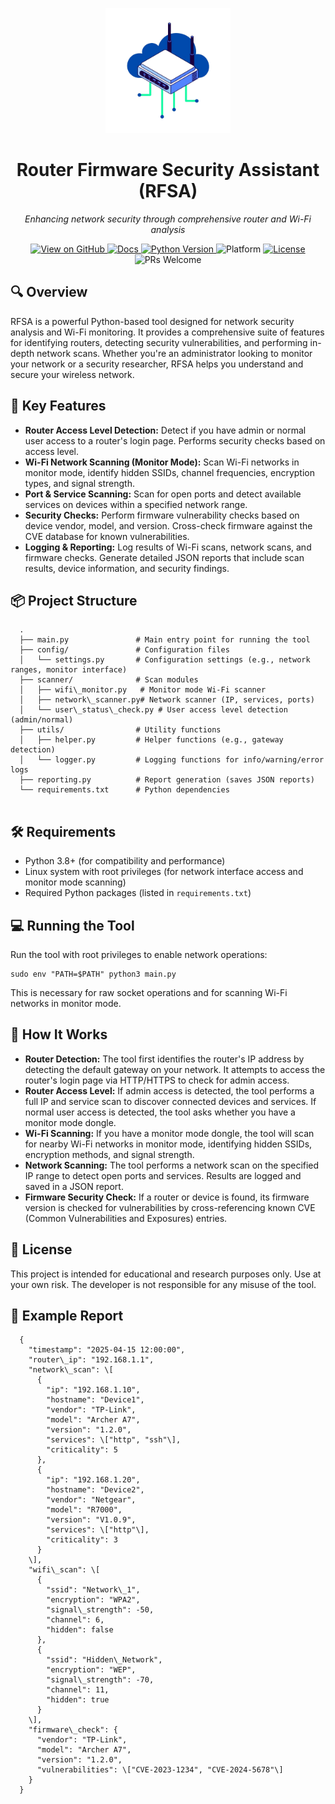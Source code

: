<p align="center">
  <img src="./assets/images/logo.png" alt="RFSA Logo" width="200" />
</p>

<h1 align="center">Router Firmware Security Assistant (RFSA)</h1>

<p align="center"><em>Enhancing network security through comprehensive router and Wi-Fi analysis</em></p>

<p align="center">
  <a href="https://github.com/SYN606/RFSA-Tool">
    <img src="https://img.shields.io/badge/View_on-GitHub-181717?style=for-the-badge&logo=github" alt="View on GitHub"/>
  </a>
  <a href="https://rfsa.pages.dev/">
    <img src="https://img.shields.io/badge/Read-Docs-blue?style=for-the-badge&logo=readthedocs" alt="Docs"/>
  </a>
  <a href="https://www.python.org/downloads/release/python-380/">
    <img src="https://img.shields.io/badge/Python-3.8+-yellow?style=for-the-badge&logo=python" alt="Python Version"/>
  </a>
  <img src="https://img.shields.io/badge/Platform-Linux-important?style=for-the-badge&logo=linux" alt="Platform"/>
  <a href="https://github.com/SYN606/RFSA-Tool/blob/main/LICENSE">
    <img src="https://img.shields.io/badge/License-MIT-green?style=for-the-badge&logo=open-source-initiative" alt="License"/>
  </a>
  <img src="https://img.shields.io/badge/PRs-Welcome-blueviolet?style=for-the-badge&logo=git" alt="PRs Welcome"/>
</p>


🔍 Overview
-----------

RFSA is a powerful Python-based tool designed for network security analysis and Wi-Fi monitoring. It provides a comprehensive suite of features for identifying routers, detecting security vulnerabilities, and performing in-depth network scans. Whether you're an administrator looking to monitor your network or a security researcher, RFSA helps you understand and secure your wireless network.


🚀 Key Features
---------------

*   **Router Access Level Detection:** Detect if you have admin or normal user access to a router's login page. Performs security checks based on access level.
*   **Wi-Fi Network Scanning (Monitor Mode):** Scan Wi-Fi networks in monitor mode, identify hidden SSIDs, channel frequencies, encryption types, and signal strength.
*   **Port & Service Scanning:** Scan for open ports and detect available services on devices within a specified network range.
*   **Security Checks:** Perform firmware vulnerability checks based on device vendor, model, and version. Cross-check firmware against the CVE database for known vulnerabilities.
*   **Logging & Reporting:** Log results of Wi-Fi scans, network scans, and firmware checks. Generate detailed JSON reports that include scan results, device information, and security findings.

📦 Project Structure
--------------------
```
  .
  ├── main.py               # Main entry point for running the tool
  ├── config/               # Configuration files
  │   └── settings.py       # Configuration settings (e.g., network ranges, monitor interface)
  ├── scanner/              # Scan modules
  │   ├── wifi\_monitor.py   # Monitor mode Wi-Fi scanner
  │   ├── network\_scanner.py# Network scanner (IP, services, ports)
  │   └── user\_status\_check.py # User access level detection (admin/normal)
  ├── utils/                # Utility functions
  │   ├── helper.py         # Helper functions (e.g., gateway detection)
  │   └── logger.py         # Logging functions for info/warning/error logs
  ├── reporting.py          # Report generation (saves JSON reports)
  └── requirements.txt      # Python dependencies
  
```
🛠️ Requirements
----------------

*   Python 3.8+ (for compatibility and performance)
*   Linux system with root privileges (for network interface access and monitor mode scanning)
*   Required Python packages (listed in `requirements.txt`)


💻 Running the Tool
-------------------

Run the tool with root privileges to enable network operations:

    sudo env "PATH=$PATH" python3 main.py

This is necessary for raw socket operations and for scanning Wi-Fi networks in monitor mode.

🧠 How It Works
---------------

*   **Router Detection:** The tool first identifies the router's IP address by detecting the default gateway on your network. It attempts to access the router's login page via HTTP/HTTPS to check for admin access.
*   **Router Access Level:** If admin access is detected, the tool performs a full IP and service scan to discover connected devices and services. If normal user access is detected, the tool asks whether you have a monitor mode dongle.
*   **Wi-Fi Scanning:** If you have a monitor mode dongle, the tool will scan for nearby Wi-Fi networks in monitor mode, identifying hidden SSIDs, encryption methods, and signal strength.
*   **Network Scanning:** The tool performs a network scan on the specified IP range to detect open ports and services. Results are logged and saved in a JSON report.
*   **Firmware Security Check:** If a router or device is found, its firmware version is checked for vulnerabilities by cross-referencing known CVE (Common Vulnerabilities and Exposures) entries.

📄 License
----------

This project is intended for educational and research purposes only. Use at your own risk. The developer is not responsible for any misuse of the tool.


📜 Example Report
-----------------
```
  {
    "timestamp": "2025-04-15 12:00:00",
    "router\_ip": "192.168.1.1",
    "network\_scan": \[
      {
        "ip": "192.168.1.10",
        "hostname": "Device1",
        "vendor": "TP-Link",
        "model": "Archer A7",
        "version": "1.2.0",
        "services": \["http", "ssh"\],
        "criticality": 5
      },
      {
        "ip": "192.168.1.20",
        "hostname": "Device2",
        "vendor": "Netgear",
        "model": "R7000",
        "version": "V1.0.9",
        "services": \["http"\],
        "criticality": 3
      }
    \],
    "wifi\_scan": \[
      {
        "ssid": "Network\_1",
        "encryption": "WPA2",
        "signal\_strength": -50,
        "channel": 6,
        "hidden": false
      },
      {
        "ssid": "Hidden\_Network",
        "encryption": "WEP",
        "signal\_strength": -70,
        "channel": 11,
        "hidden": true
      }
    \],
    "firmware\_check": {
      "vendor": "TP-Link",
      "model": "Archer A7",
      "version": "1.2.0",
      "vulnerabilities": \["CVE-2023-1234", "CVE-2024-5678"\]
    }
  }
```

